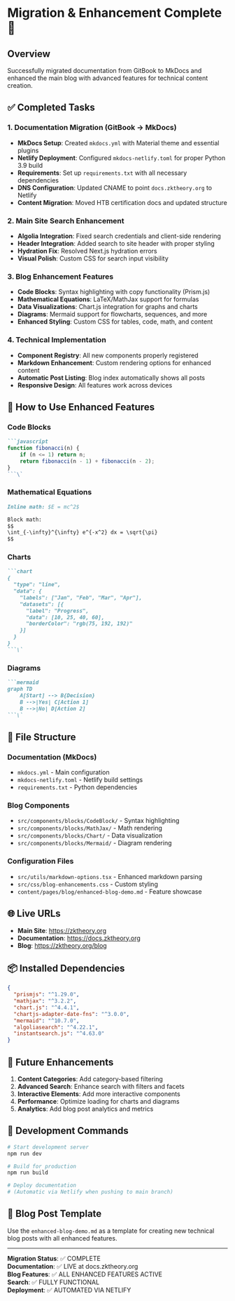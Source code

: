 # Migration & Enhancement Complete 🎉

## Overview
Successfully migrated documentation from GitBook to MkDocs and enhanced the main blog with advanced features for technical content creation.

## ✅ Completed Tasks

### 1. Documentation Migration (GitBook → MkDocs)
- **MkDocs Setup**: Created `mkdocs.yml` with Material theme and essential plugins
- **Netlify Deployment**: Configured `mkdocs-netlify.toml` for proper Python 3.9 build
- **Requirements**: Set up `requirements.txt` with all necessary dependencies
- **DNS Configuration**: Updated CNAME to point `docs.zktheory.org` to Netlify
- **Content Migration**: Moved HTB certification docs and updated structure

### 2. Main Site Search Enhancement
- **Algolia Integration**: Fixed search credentials and client-side rendering
- **Header Integration**: Added search to site header with proper styling
- **Hydration Fix**: Resolved Next.js hydration errors
- **Visual Polish**: Custom CSS for search input visibility

### 3. Blog Enhancement Features
- **Code Blocks**: Syntax highlighting with copy functionality (Prism.js)
- **Mathematical Equations**: LaTeX/MathJax support for formulas
- **Data Visualizations**: Chart.js integration for graphs and charts
- **Diagrams**: Mermaid support for flowcharts, sequences, and more
- **Enhanced Styling**: Custom CSS for tables, code, math, and content

### 4. Technical Implementation
- **Component Registry**: All new components properly registered
- **Markdown Enhancement**: Custom rendering options for enhanced content
- **Automatic Post Listing**: Blog index automatically shows all posts
- **Responsive Design**: All features work across devices

## 🚀 How to Use Enhanced Features

### Code Blocks
```markdown
```javascript
function fibonacci(n) {
    if (n <= 1) return n;
    return fibonacci(n - 1) + fibonacci(n - 2);
}
```\`
```

### Mathematical Equations
```markdown
Inline math: $E = mc^2$

Block math:
$$
\int_{-\infty}^{\infty} e^{-x^2} dx = \sqrt{\pi}
$$
```

### Charts
```markdown
```chart
{
  "type": "line",
  "data": {
    "labels": ["Jan", "Feb", "Mar", "Apr"],
    "datasets": [{
      "label": "Progress",
      "data": [10, 25, 40, 60],
      "borderColor": "rgb(75, 192, 192)"
    }]
  }
}
```\`
```

### Diagrams
```markdown
```mermaid
graph TD
    A[Start] --> B{Decision}
    B -->|Yes| C[Action 1]
    B -->|No| D[Action 2]
```\`
```

## 📁 File Structure

### Documentation (MkDocs)
- `mkdocs.yml` - Main configuration
- `mkdocs-netlify.toml` - Netlify build settings
- `requirements.txt` - Python dependencies

### Blog Components
- `src/components/blocks/CodeBlock/` - Syntax highlighting
- `src/components/blocks/MathJax/` - Math rendering
- `src/components/blocks/Chart/` - Data visualization
- `src/components/blocks/Mermaid/` - Diagram rendering

### Configuration Files
- `src/utils/markdown-options.tsx` - Enhanced markdown parsing
- `src/css/blog-enhancements.css` - Custom styling
- `content/pages/blog/enhanced-blog-demo.md` - Feature showcase

## 🌐 Live URLs
- **Main Site**: https://zktheory.org
- **Documentation**: https://docs.zktheory.org
- **Blog**: https://zktheory.org/blog

## 📦 Installed Dependencies
```json
{
  "prismjs": "^1.29.0",
  "mathjax": "^3.2.2",
  "chart.js": "^4.4.1",
  "chartjs-adapter-date-fns": "^3.0.0",
  "mermaid": "^10.7.0",
  "algoliasearch": "^4.22.1",
  "instantsearch.js": "^4.63.0"
}
```

## 🎯 Future Enhancements
1. **Content Categories**: Add category-based filtering
2. **Advanced Search**: Enhance search with filters and facets
3. **Interactive Elements**: Add more interactive components
4. **Performance**: Optimize loading for charts and diagrams
5. **Analytics**: Add blog post analytics and metrics

## 🔧 Development Commands
```bash
# Start development server
npm run dev

# Build for production
npm run build

# Deploy documentation
# (Automatic via Netlify when pushing to main branch)
```

## 📝 Blog Post Template
Use the `enhanced-blog-demo.md` as a template for creating new technical blog posts with all enhanced features.

---

**Migration Status**: ✅ COMPLETE  
**Documentation**: ✅ LIVE at docs.zktheory.org  
**Blog Features**: ✅ ALL ENHANCED FEATURES ACTIVE  
**Search**: ✅ FULLY FUNCTIONAL  
**Deployment**: ✅ AUTOMATED VIA NETLIFY  
